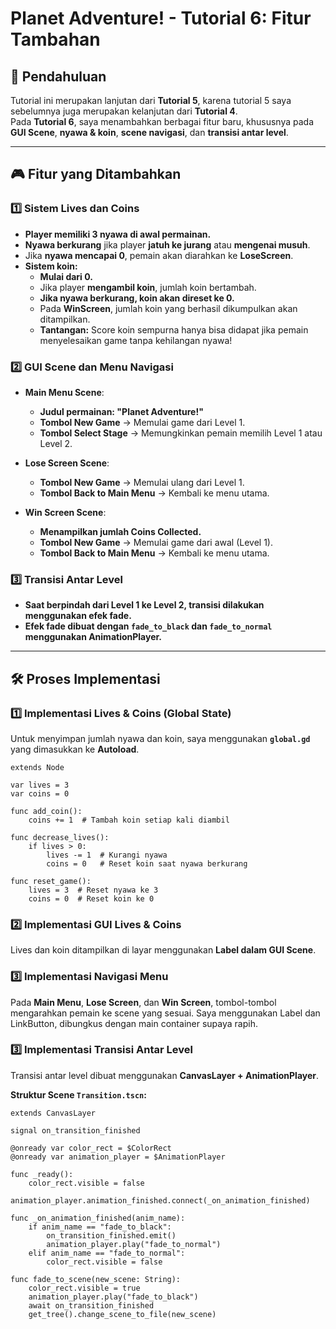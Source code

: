 # Planet Adventure! - Tutorial 6: Fitur Tambahan

## 📖 Pendahuluan
Tutorial ini merupakan lanjutan dari **Tutorial 5**, karena tutorial 5 saya sebelumnya juga merupakan kelanjutan dari **Tutorial 4**.  
Pada **Tutorial 6**, saya menambahkan berbagai fitur baru, khususnya pada **GUI Scene**, **nyawa & koin**, **scene navigasi**, dan **transisi antar level**.

---

## 🎮 Fitur yang Ditambahkan
### 1️⃣ Sistem Lives dan Coins
- **Player memiliki 3 nyawa di awal permainan.**
- **Nyawa berkurang** jika player **jatuh ke jurang** atau **mengenai musuh**.
- Jika **nyawa mencapai 0**, pemain akan diarahkan ke **LoseScreen**.
- **Sistem koin:** 
  - **Mulai dari 0.**
  - Jika player **mengambil koin**, jumlah koin bertambah.
  - **Jika nyawa berkurang, koin akan direset ke 0.**
  - Pada **WinScreen**, jumlah koin yang berhasil dikumpulkan akan ditampilkan.
  - **Tantangan:** Score koin sempurna hanya bisa didapat jika pemain menyelesaikan game tanpa kehilangan nyawa!

### 2️⃣ GUI Scene dan Menu Navigasi
- **Main Menu Scene**:
  - **Judul permainan: "Planet Adventure!"**
  - **Tombol New Game** → Memulai game dari Level 1.
  - **Tombol Select Stage** → Memungkinkan pemain memilih Level 1 atau Level 2.

- **Lose Screen Scene**:
  - **Tombol New Game** → Memulai ulang dari Level 1.
  - **Tombol Back to Main Menu** → Kembali ke menu utama.

- **Win Screen Scene**:
  - **Menampilkan jumlah Coins Collected.**
  - **Tombol New Game** → Memulai game dari awal (Level 1).
  - **Tombol Back to Main Menu** → Kembali ke menu utama.

### 3️⃣ Transisi Antar Level
- **Saat berpindah dari Level 1 ke Level 2, transisi dilakukan menggunakan efek fade.**
- **Efek fade dibuat dengan `fade_to_black` dan `fade_to_normal` menggunakan AnimationPlayer.**

---

## 🛠️ Proses Implementasi
### 1️⃣ Implementasi Lives & Coins (Global State)
Untuk menyimpan jumlah nyawa dan koin, saya menggunakan **`global.gd`** yang dimasukkan ke **Autoload**.

```gdscript
extends Node

var lives = 3
var coins = 0

func add_coin():
    coins += 1  # Tambah koin setiap kali diambil

func decrease_lives():
    if lives > 0:
        lives -= 1  # Kurangi nyawa
        coins = 0   # Reset koin saat nyawa berkurang

func reset_game():
    lives = 3  # Reset nyawa ke 3
    coins = 0  # Reset koin ke 0
```

### 2️⃣ Implementasi GUI Lives & Coins
Lives dan koin ditampilkan di layar menggunakan **Label dalam GUI Scene**.

### 3️⃣ Implementasi Navigasi Menu
Pada **Main Menu**, **Lose Screen**, dan **Win Screen**, tombol-tombol mengarahkan pemain ke scene yang sesuai. Saya menggunakan Label dan LinkButton, dibungkus dengan main container supaya rapih.

### 3️⃣ Implementasi Transisi Antar Level
Transisi antar level dibuat menggunakan **CanvasLayer + AnimationPlayer**.

**Struktur Scene `Transition.tscn`:**
```gdscript
extends CanvasLayer

signal on_transition_finished

@onready var color_rect = $ColorRect
@onready var animation_player = $AnimationPlayer

func _ready():
    color_rect.visible = false
    animation_player.animation_finished.connect(_on_animation_finished)

func _on_animation_finished(anim_name):
    if anim_name == "fade_to_black":
        on_transition_finished.emit()
        animation_player.play("fade_to_normal")
    elif anim_name == "fade_to_normal":
        color_rect.visible = false

func fade_to_scene(new_scene: String):
    color_rect.visible = true
    animation_player.play("fade_to_black")
    await on_transition_finished
    get_tree().change_scene_to_file(new_scene)
```
